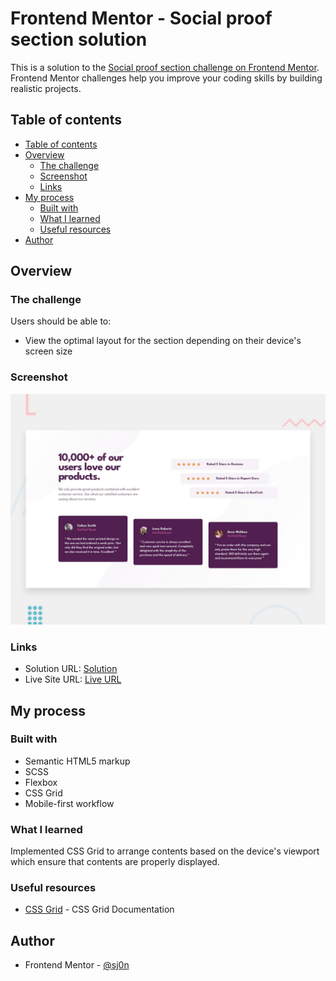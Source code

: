 <!-- omit in toc -->
# Frontend Mentor - Social proof section solution

This is a solution to the [Social proof section challenge on Frontend Mentor](https://www.frontendmentor.io/challenges/social-proof-section-6e0qTv_bA). Frontend Mentor challenges help you improve your coding skills by building realistic projects. 

## Table of contents

- [Table of contents](#table-of-contents)
- [Overview](#overview)
  - [The challenge](#the-challenge)
  - [Screenshot](#screenshot)
  - [Links](#links)
- [My process](#my-process)
  - [Built with](#built-with)
  - [What I learned](#what-i-learned)
  - [Useful resources](#useful-resources)
- [Author](#author)

## Overview

### The challenge

Users should be able to:

- View the optimal layout for the section depending on their device's screen size

### Screenshot

![Desktop Preview](./design/desktop-preview.jpg)

### Links

- Solution URL: [Solution](https://www.frontendmentor.io/solutions/social-proof-section-scss-css-grid-flexbox-TVOtFRsROz)
- Live Site URL: [Live URL](https://sj0n.github.io/social-proof-section/)

## My process

### Built with

- Semantic HTML5 markup
- SCSS
- Flexbox
- CSS Grid
- Mobile-first workflow

### What I learned

Implemented CSS Grid to arrange contents based on the device's viewport which ensure that contents are properly displayed.

### Useful resources

- [CSS Grid](https://developer.mozilla.org/en-US/docs/Web/CSS/CSS_Grid_Layout) - CSS Grid Documentation


## Author

- Frontend Mentor - [@sj0n](https://www.frontendmentor.io/profile/sj0n)

